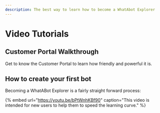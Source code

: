 ```yaml
---
description: The best way to learn how to become a WhatAbot Explorer
---
```


# Video Tutorials

## Customer Portal Walkthrough

Get to know the Customer Portal to learn how friendly and powerful it is. 



## How to create your first bot

Becoming a WhatABot Explorer is a fairly straight forward process:

{% embed url="https://youtu.be/bPtWnhKBf90" caption="This video is intended for new users to help them to speed the learning curve." %}







